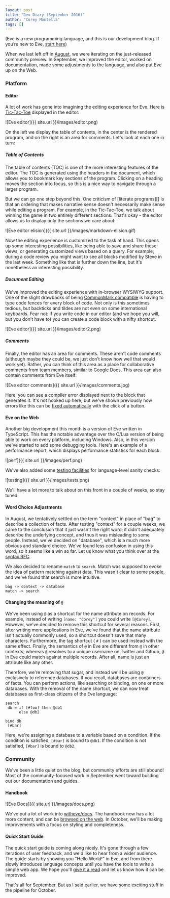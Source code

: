 ```yaml
---
layout: post
title: "Dev Diary (September 2016)"
author: "Corey Montella"
tags: []
---
```


(Eve is a new programming language, and this is our development blog. If you’re new to Eve, [start here](https://github.com/witheve/Eve))

When we last left off in [August][0.1], we were iterating on the just-released community preview. In September, we improved the editor, worked on documentation, made some adjustments to the language, and also put Eve up on the Web.

[0.1]: http://incidentalcomplexity.com/2016/08/31/august/

### Platform

#### Editor

A lot of work has gone into imagining the editing experience for Eve. Here is [Tic-Tac-Toe][2.0] displayed in the editor:

![Eve editor]({{ site.url }}/images/editor.png)

On the left we display the table of contents, in the center is the rendered program, and on the right is an area for comments. Let's look at each one in turn:

[2.0]: https://github.com/witheve/Eve/blob/master/examples/tic-tac-toe.eve

##### Table of Contents

The table of contents (TOC) is one of the more interesting features of the editor. The TOC is generated using the headers in the document, which allows you to bookmark key sections of the program. Clicking on a heading moves the section into focus, so this is a nice way to navigate through a larger program.

But we can go one step beyond this. One criticism of [literate programs][] is that an ordering that makes narrative sense doesn't necessarily make sense while editing a program. For example, in the Tic-Tac-Toe, we talk about winning the game in two entirely different sections. That's okay - the editor allows us to display only the sections we care about:

![Eve editor elision]({{ site.url }}/images/markdown-elision.gif)

Now the editing experience is customized to the task at hand. This opens up some interesting possibilities, like being able to save and share these views, or generating customized views based on a query. For example, during a code review you might want to see all blocks modified by Steve in the last week. Something like that is further down the line, but it's nonetheless an interesting possibility.

[2.1]: https://witheve.github.io/docs/handbook/literate-programming/

##### Document Editing

We've improved the editing experience with in-browser WYSIWYG support. One of the slight drawbacks of being [CommonMark compatible][2.2] is having to type code fences for every block of code. Not only is this sometimes tedious, but backticks and tildes are not even on some international keyboards. Fear not: if you write code in our editor (and we hope you will, but you don't have to) you can create a code block with a nifty shortcut.  

![Eve editor]({{ site.url }}/images/editor2.png)

[2.2]: http://incidentalcomplexity.com/2016/08/31/august/#eve-and-markdown

##### Comments

Finally, the editor has an area for comments. These aren't code comments (although maybe they could be, we just don’t know how well that would work yet). Rather, you can think of this area as a place for collaborative comments from team members, similar to Google Docs. This area can also contain comments from Eve itself:

![Eve editor comments]({{ site.url }}/images/comments.jpg)

Here, you can see a compiler error displayed next to the block that generates it. It's not hooked up here, but we've shown previously how errors like this can be [fixed automatically][2.3] with the click of a button.

[2.3]: http://incidentalcomplexity.com/2016/08/03/july/#error-handling

#### Eve on the Web

Another big development this month is a version of Eve written in TypeScript. This has the notable advantage over the C/Lua version of being able to work on every platform, including Windows. Also, in this version we've started to add some debugging tools. Here's an example of a performance report, which displays performance statistics for each block:

![perf]({{ site.url }}/images/perf.png)

We've also added some [testing facilities][3.1] for language-level sanity checks:

![testing]({{ site.url }}/images/tests.png)

We'll have a lot more to talk about on this front in a couple of weeks, so stay tuned.

[3.1]: https://github.com/witheve/Eve/tree/ts-merge/test

#### Word Choice Adjustments

In August, we tentatively settled on the term "context" in place of "bag" to describe a collection of facts. After testing "context" for a couple weeks, we came to the conclusion that it just wasn't the right word; it didn't adequately describe the underlying concept, and thus it was misleading to some people. Instead, we've decided on "database", which is a much more obvious and standard choice. We've found less confusion in using this word, so it seems like a win so far. Let us know what you think over at the [syntax RFC][4.0].

We also decided to rename `match` to `search`. Match was supposed to evoke the idea of pattern matching against data. This wasn't clear to some people, and we've found that search is more intuitive.

```
bag -> context -> database
match -> search
```

[4.0]: https://github.com/witheve/rfcs/issues/4

#### Changing the meaning of `@`

We've been using `@` as a shortcut for the name attribute on records. For example, instead of writing `[name: "Corey"]` you could write `[@Corey]`. However, we’ve decided to remove this shortcut for several reasons. First, after writing more applications in Eve, we've found that the name attribute isn't actually commonly used, so a shortcut doesn't save that many characters. Furthermore, the tag shortcut ( `#` ) can be used instead with the same effect. Finally, the semantics of `@` in Eve are different from `@` in other contexts; whereas `@` resolves to a unique username on Twitter and Github, `@` in Eve could match against multiple records. After all, name is just an attribute like any other.

Therefore, we're removing that sugar, and instead we'll be using `@` exclusively to reference databases. If you recall, databases are containers of facts. You can perform actions, like searching or binding, on one or more databases. With the removal of the name shortcut, we can now treat databases as first-class citizens of the Eve language:

```
search
 db = if [#foo] then @db1
      else @db2

bind db
 [#bar]
```

Here, we're assigning a database to a variable based on a condition. If the condition is satisfied, `[#bar]` is bound to `@db1`. If the condition is not satisfied, `[#bar]` is bound to `@db2`.

### Community

We've been a little quiet on the blog, but community efforts are still abound! Most of the community-focused work in September went toward building out our documentation and guides. 

#### Handbook

![Eve Docs]({{ site.url }}/images/docs.png)

We've put a lot of work into [witheve/docs][6.0]. The handbook now has a lot more content, and can be [browsed on the web][6.1]. In October, we'll be making improvements with a focus on styling and completeness.

[6.0]: https://github.com/witheve/docs
[6.1]: https://witheve.github.io/docs

#### Quick Start Guide

The quick start guide is coming along nicely. It's gone through a few iterations of user feedback, and we'd like to hear from a wider audience. The guide starts by showing you "Hello World!" in Eve, and from there slowly introduces language concepts until you have the tools to write a simple web app. We hope you'll [give it a read][7.0] and let us know how it can be improved.

[7.0]: https://witheve.github.io/docs/guides/quickstart/

That's all for September. But as I said earlier, we have some exciting stuff in the pipeline for October.